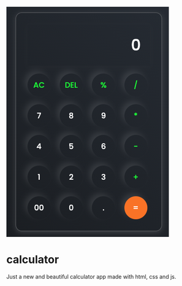 ![alt text](https://github.com/gudaraz/newCalculator/blob/master/calculator.png?raw=true)
# calculator
Just a new and beautiful calculator app made with html, css and js.  
